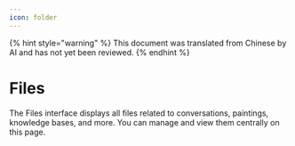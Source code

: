 ```yaml
---
icon: folder
---
```


{% hint style="warning" %}
This document was translated from Chinese by AI and has not yet been reviewed.
{% endhint %}

# Files

The Files interface displays all files related to conversations, paintings, knowledge bases, and more. You can manage and view them centrally on this page.